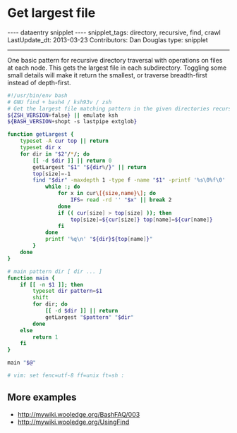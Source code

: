 # Get largest file

\-\-\-- dataentry snipplet \-\-\-- snipplet_tags: directory, recursive,
find, crawl LastUpdate_dt: 2013-03-23 Contributors: Dan Douglas type:
snipplet

------------------------------------------------------------------------

One basic pattern for recursive directory traversal with operations on
files at each node. This gets the largest file in each subdirectory.
Toggling some small details will make it return the smallest, or
traverse breadth-first instead of depth-first.

``` bash
#!/usr/bin/env bash
# GNU find + bash4 / ksh93v / zsh
# Get the largest file matching pattern in the given directories recursively
${ZSH_VERSION+false} || emulate ksh
${BASH_VERSION+shopt -s lastpipe extglob}

function getLargest {
    typeset -A cur top || return
    typeset dir x
    for dir in "$2"/*/; do
        [[ -d $dir ]] || return 0
        getLargest "$1" "${dir%/}" || return
        top[size]=-1
        find "$dir" -maxdepth 1 -type f -name "$1" -printf '%s\0%f\0' | {
            while :; do
                for x in cur\[{size,name}\]; do
                    IFS= read -rd '' "$x" || break 2
                done
                if (( cur[size] > top[size] )); then
                    top[size]=${cur[size]} top[name]=${cur[name]}
                fi
            done
            printf '%q\n' "${dir}${top[name]}"
        }
    done
}

# main pattern dir [ dir ... ]
function main {
    if [[ -n $1 ]]; then
        typeset dir pattern=$1
        shift
        for dir; do
            [[ -d $dir ]] || return
            getLargest "$pattern" "$dir"
        done
    else
        return 1
    fi
}

main "$@"

# vim: set fenc=utf-8 ff=unix ft=sh :
```

## More examples

-   <http://mywiki.wooledge.org/BashFAQ/003>
-   <http://mywiki.wooledge.org/UsingFind>
